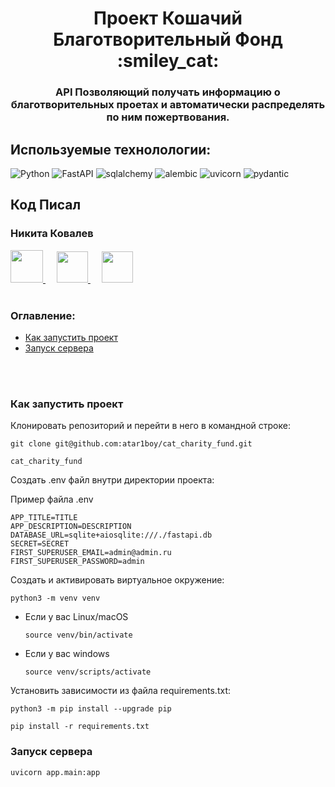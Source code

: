 <h1 align="center"> Проект Кошачий Благотворительный Фонд :smiley_cat:

<h3 align="center">API Позволяющий получать информацию о благотворительных проетах и автоматически распределять по ним пожертвования.</h3>


## Используемые технолологии:

![Python](https://img.shields.io/badge/python-3670A0?style=for-the-badge&logo=python&logoColor=ffdd54)
![FastAPI](https://img.shields.io/badge/FastAPI-005571?style=for-the-badge&logo=fastapi)
![sqlalchemy](https://img.shields.io/badge/sqlalchemy-%2300f.svg?style=for-the-badge)
![alembic](https://img.shields.io/badge/alembic-3ECF8E?style=for-the-badge&)
![uvicorn](https://img.shields.io/badge/uvicorn-%23DD0031.svg?style=for-the-badge&)
![pydantic](https://img.shields.io/badge/pydantic-39477F?style=for-the-badge&)

## Код Писал
<h3>Никита Ковалев</h3>
<a href="https://discordapp.com/users/432288531583598592/">
<img height="52" width="52" src="https://cdn.simpleicons.org/discord" />
</a>
&emsp;
<a href="https://t.me/gl_ready/">
<img height="50" width="50" src="https://cdn.simpleicons.org/telegram" />
</a>
</a>
&emsp;
<a href="https://www.youtube.com/watch?v=dQw4w9WgXcQ">
<img height="50" width="50" src="https://cdn.simpleicons.org/youtube" />
</a>

<br />
<br />

### Оглавление:

- [Как запустить проект](#Как--запустить--проект)
- [Запуск сервера](#Запуск--сервера)

<br />
<br />

### Как запустить проект

Клонировать репозиторий и перейти в него в командной строке:

```
git clone git@github.com:atar1boy/cat_charity_fund.git
```

```
cat_charity_fund
```

Создать .env файл внутри директории проекта:

Пример файла .env

```
APP_TITLE=TITLE
APP_DESCRIPTION=DESCRIPTION
DATABASE_URL=sqlite+aiosqlite:///./fastapi.db
SECRET=SECRET
FIRST_SUPERUSER_EMAIL=admin@admin.ru
FIRST_SUPERUSER_PASSWORD=admin
```

Cоздать и активировать виртуальное окружение:

```
python3 -m venv venv
```

* Если у вас Linux/macOS

    ```
    source venv/bin/activate
    ```

* Если у вас windows

    ```
    source venv/scripts/activate
    ```

Установить зависимости из файла requirements.txt:

```
python3 -m pip install --upgrade pip
```

```
pip install -r requirements.txt
```

### Запуск сервера

```
uvicorn app.main:app
```
